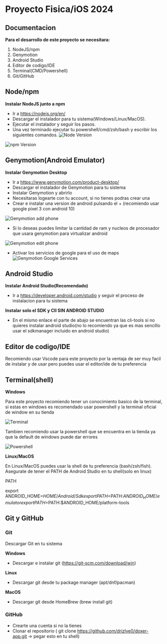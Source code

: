 # Proyecto Fisica/iOS 2024
## Documentacion

**Para el desarrollo de este proyecto se necesitara:**
1. NodeJS/npm
2. Genymotion
3. Android Studio
4. Editor de codigo/IDE
5. Terminal(CMD/Powershell)
6. Git/GitHub

## Node/npm

**Instalar NodeJS junto a npm** 

- Ir a https://nodejs.org/en/
- Descargar el instalador para tu sistema(Windows/Linux/MacOS).
- Ejecutar el instalador y seguir los pasos.
- Una vez terminado ejecutar tu powershell/cmd/zsh/bash y escribir los siguientes comandos.
![Node Version](./assets/readme/node.png "Node Verify Version")

![npm Version](./assets/readme/npm.png "npm Verify Version")


## Genymotion(Android Emulator)

**Instalar Genymotion Desktop**

- Ir a https://www.genymotion.com/product-desktop/
- Descargar el instalador de Genymotion para tu sistema
- Instalar Genymotion y abrirlo 
- Necesitaras logearte con tu account, si no tienes podras crear una 
- Crear e instalar una version de android pulsando el + (recomiendo usar google pixel 3 con android 10)

![Genymotion add phone](./assets/readme/addPhone.png "Add Phone")

- Si lo deseas puedes limitar la cantidad de ram y nucleos de procesador que usara genymotion para virtualizar android

![Genymotion edit phone](./assets/readme/modifiyPropierties.png "Edit Phone")

- Activar los servicios de google para el uso de maps
![Genymotion Google Services](./assets/readme/Gapps.png "Enable Google Services")

## Android Studio

**Instalar Android Studio(Recomendado)**
- Ir a https://developer.android.com/studio y seguir el proceso  de instalacion para tu sistema

**Instalar solo el SDK y ClI SIN ANDROID STUDIO**

- En el mismo enlace el parte de abajo se encuentran las cli-tools si no quieres instalar android studio(no lo recomiendo ya que es mas sencillo usar el sdkmanager incluido en android studio)

## Editor de codigo/IDE

Recomiendo usar Vscode para este proyecto por la ventaja de ser muy facil de instalar y de usar pero puedes usar el editor/ide de tu preferencia


## Terminal(shell)

**Windows**

Para este proyecto recomiendo tener un conocimiento basico de la terminal, si estas en windows es recomendado usar powershell y la terminal oficial de window en su tienda

![Terminal](./assets/readme/terminal_store.png "Terminal on Microsoft Store")

Tambien recomiendo usar la powershell que se encuentra en la tienda ya que la default de windows puede dar errores

![Powershell](./assets/readme/pwshell.png "Powershell on Microsoft Store")

**Linux/MacOS**

En Linux/MacOS puedes usar la shell de tu preferencia (bash/zsh/fish).
Asegurate de tener el PATH de Android Studio en tu shell(solo en linux)

PATH

export ANDROID_HOME=$HOME/Android/Sdk
export PATH=$PATH:$ANDROID_HOME/emulator
export PATH=$PATH:$ANDROID_HOME/platform-tools

## Git y GitHub

### Git

Descargar Git en tu sistema

**Windows**
- Descargar e instalar git (https://git-scm.com/download/win)

**Linux**
- Descargar git desde tu package manager (apt/dnf/pacman)

**MacOS**
- Descargar git desde HomeBrew (brew install git)

### GitHub

- Crearte una cuenta si no la tienes
- Clonar el repositorio ( git clone https://github.com/drizlye0/doxer-app.git -> pegar esto en tu shell)
